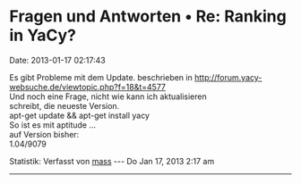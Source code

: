 Fragen und Antworten • Re: Ranking in YaCy?
===========================================

Date: 2013-01-17 02:17:43

Es gibt Probleme mit dem Update. beschrieben in
<http://forum.yacy-websuche.de/viewtopic.php?f=18&t=4577>\
Und noch eine Frage, nicht wie kann ich aktualisieren\
schreibt, die neueste Version.\
apt-get update && apt-get install yacy\
So ist es mit aptitude \...\
auf Version bisher:\
1.04/9079

Statistik: Verfasst von
[mass](http://forum.yacy-websuche.de/memberlist.php?mode=viewprofile&u=8804)
--- Do Jan 17, 2013 2:17 am

------------------------------------------------------------------------
